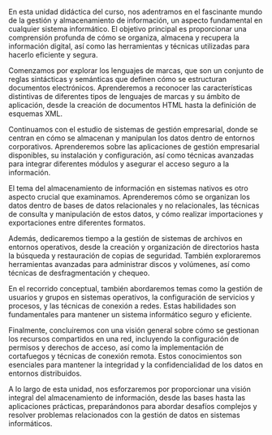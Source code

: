 En esta unidad didáctica del curso, nos adentramos en el fascinante mundo de la gestión y almacenamiento de información, un aspecto fundamental en cualquier sistema informático. El objetivo principal es proporcionar una comprensión profunda de cómo se organiza, almacena y recupera la información digital, así como las herramientas y técnicas utilizadas para hacerlo eficiente y segura.

Comenzamos por explorar los lenguajes de marcas, que son un conjunto de reglas sintácticas y semánticas que definen cómo se estructuran documentos electrónicos. Aprenderemos a reconocer las características distintivas de diferentes tipos de lenguajes de marcas y su ámbito de aplicación, desde la creación de documentos HTML hasta la definición de esquemas XML.

Continuamos con el estudio de sistemas de gestión empresarial, donde se centran en cómo se almacenan y manipulan los datos dentro de entornos corporativos. Aprenderemos sobre las aplicaciones de gestión empresarial disponibles, su instalación y configuración, así como técnicas avanzadas para integrar diferentes módulos y asegurar el acceso seguro a la información.

El tema del almacenamiento de información en sistemas nativos es otro aspecto crucial que examinamos. Aprenderemos cómo se organizan los datos dentro de bases de datos relacionales y no relacionales, las técnicas de consulta y manipulación de estos datos, y cómo realizar importaciones y exportaciones entre diferentes formatos.

Además, dedicaremos tiempo a la gestión de sistemas de archivos en entornos operativos, desde la creación y organización de directorios hasta la búsqueda y restauración de copias de seguridad. También exploraremos herramientas avanzadas para administrar discos y volúmenes, así como técnicas de desfragmentación y chequeo.

En el recorrido conceptual, también abordaremos temas como la gestión de usuarios y grupos en sistemas operativos, la configuración de servicios y procesos, y las técnicas de conexión a redes. Estas habilidades son fundamentales para mantener un sistema informático seguro y eficiente.

Finalmente, concluiremos con una visión general sobre cómo se gestionan los recursos compartidos en una red, incluyendo la configuración de permisos y derechos de acceso, así como la implementación de cortafuegos y técnicas de conexión remota. Estos conocimientos son esenciales para mantener la integridad y la confidencialidad de los datos en entornos distribuidos.

A lo largo de esta unidad, nos esforzaremos por proporcionar una visión integral del almacenamiento de información, desde las bases hasta las aplicaciones prácticas, preparándonos para abordar desafíos complejos y resolver problemas relacionados con la gestión de datos en sistemas informáticos.
